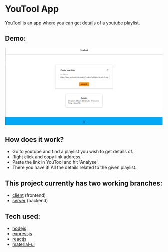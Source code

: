 # YouTool App

[YouTool](https://youtool.netlify.app/) is an app where you can get details of a youtube playlist.

## Demo:

<img src="src/images/demo.png" width="650" height="auto" >

## How does it work?

- Go to youtube and find a playlist you wish to get details of.
- Right click and copy link address.
- Paste the link in YouTool and hit 'Analyse'.
- There you have it! All the details related to the given playlist.

## This project currently has two working branches:

- [client](https://github.com/nikhilsourav/YouTool/tree/client) (frontend)
- [server](https://github.com/nikhilsourav/YouTool/tree/server) (backend)

## Tech used:

- [nodejs](https://nodejs.org/en/)
- [expressjs](https://expressjs.com/)
- [reactjs](https://reactjs.org/)
- [material-ui](https://material-ui.com/)
